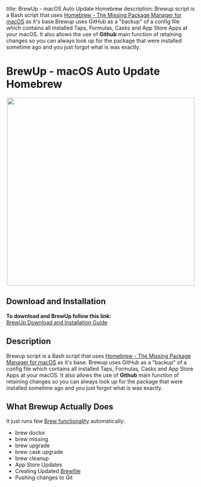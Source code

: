 title: BrewUp - macOS Auto Update Homebrew
description: Brewup script is a Bash script that uses [Homebrew - The Missing Package Manager for macOS](https://brew.sh/) as it's base.Brewup uses GitHub as a "backup" of a config file which contains all installed Taps, Formulas, Casks and App Store Apps at your macOS. It also allows the use of __Github__ main function of retaining changes so you can always look up for the package that were installed sometime ago and you just forgot what is was exactly.

<link rel="stylesheet" href="/assets/CSS/roundedCorners.css">

# BrewUp - macOS Auto Update Homebrew

<p align="center">
    <img src="https://w.3os.org/3os/brewup/Cover.jpg" width=500>
</p>

## Download and Installation

__To download and  BrewUp follow this link:__  
[BrewUp Download and Installation Guide](https://github.com/fire1ce/BrewUp)

## Description

Brewup script is a Bash script that uses [Homebrew - The Missing Package Manager for macOS](https://brew.sh/) as it's base.
Brewup uses GitHub as a "backup" of a config file which contains all installed Taps, Formulas, Casks and App Store Apps at your macOS. It also allows the use of __Github__ main function of retaining changes so you can always look up for the package that were installed sometime ago and you just forgot what is was exactly.

## What Brewup Actually Does

It just runs few [Brew functionality](https://docs.brew.sh/) automatically:

* brew doctor
* brew missing
* brew upgrade
* brew cask upgrade
* brew cleanup
* App Store Updates
* Creating Updated [Brewfile](https://github.com/Homebrew/homebrew-bundle)
* Pushing changes to Git
